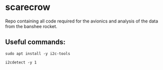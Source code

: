 # scarecrow
Repo containing all code required for the avionics and analysis of the data from the banshee rocket.

## Useful commands:

`sudo apt install -y i2c-tools`

`i2cdetect -y 1`